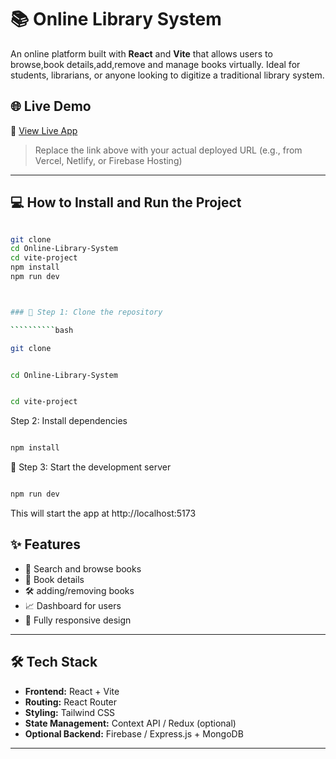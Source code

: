 # 📚 Online Library System

An online platform built with **React** and **Vite** that allows users to browse,book details,add,remove and manage books virtually. Ideal for students, librarians, or anyone looking to digitize a traditional library system.

## 🌐 Live Demo

🔗 [View Live App]()

> Replace the link above with your actual deployed URL (e.g., from Vercel, Netlify, or Firebase Hosting)

---
## 💻 How to Install and Run the Project

``````````bash

git clone 
cd Online-Library-System
cd vite-project
npm install
npm run dev



### 📁 Step 1: Clone the repository

``````````bash

git clone 

`````````````

``````````bash

cd Online-Library-System

``````````

``````````bash

cd vite-project

``````````

 Step 2: Install dependencies

``````````bash

npm install

``````````



🚀 Step 3: Start the development server
``````````bash

npm run dev

``````````
This will start the app at http://localhost:5173



## ✨ Features


- 🔎 Search and browse books
- 📘 Book details 
- 🛠️ adding/removing books
- 📈 Dashboard for users 
- 📱 Fully responsive design

---

## 🛠 Tech Stack

- **Frontend:** React + Vite
- **Routing:** React Router
- **Styling:** Tailwind CSS
- **State Management:** Context API / Redux (optional)
- **Optional Backend:** Firebase / Express.js + MongoDB

---


